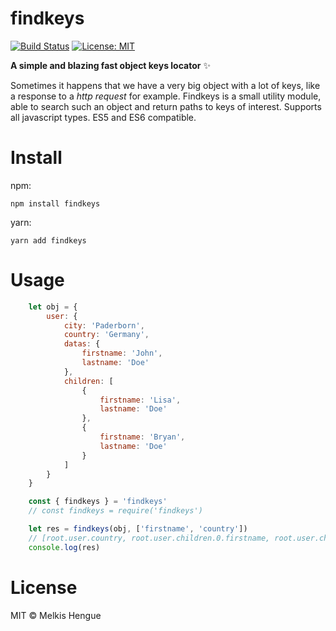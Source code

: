 # findkeys

[![Build Status](https://travis-ci.org/melkishengue/npm-module-boilerplate.svg?branch=master)](https://travis-ci.org/melkishengue/findkeys) [![License: MIT](https://img.shields.io/badge/License-MIT-blue.svg)](https://opensource.org/licenses/MIT)

**A simple and blazing fast object keys locator** ✨

Sometimes it happens that we have a very big object with a lot of keys, like a response to a _http request_ for example. Findkeys is a small utility module, able to search such an object and return paths to keys of interest. Supports all javascript types. ES5 and ES6 compatible.

# Install
npm:
```
npm install findkeys
```
yarn:
```
yarn add findkeys
```


# Usage

```javascript
    let obj = {
        user: {
            city: 'Paderborn',
            country: 'Germany',
            datas: {
                firstname: 'John',
                lastname: 'Doe'
            },
            children: [
                {
                    firstname: 'Lisa',
                    lastname: 'Doe'
                },
                {
                    firstname: 'Bryan',
                    lastname: 'Doe'
                }
            ]
        }
    }

    const { findkeys } = 'findkeys' 
    // const findkeys = require('findkeys')

    let res = findkeys(obj, ['firstname', 'country'])
    // [root.user.country, root.user.children.0.firstname, root.user.children.1.firstname]
    console.log(res)
```

# License

MIT © Melkis Hengue
